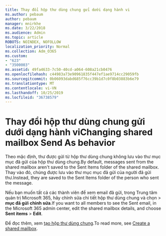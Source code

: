 ```yaml
---
title: Thay đổi hộp thư dùng chung gửi dưới dạng hành vi
ms.author: pebaum
author: pebaum
manager: mnirkhe
ms.date: 3/22/2018
ms.audience: Admin
ms.topic: article
ROBOTS: NOINDEX, NOFOLLOW
localization_priority: Normal
ms.collection: Adm_O365
ms.custom:
- "623"
- "3500003"
ms.assetid: 49fa4633-7c50-40cd-a064-608a21cb0476
ms.openlocfilehash: c44983a73e90961835f447ef1ae9714cc29059fb
ms.sourcegitcommit: 0b06093dabd685f76cc39b1d7c0f8b03883b6e79
ms.translationtype: MT
ms.contentlocale: vi-VN
ms.lasthandoff: 10/25/2019
ms.locfileid: "36738579"
---
```

# <a name="changing-shared-mailbox-send-as-behavior"></a><span data-ttu-id="efca1-102">Thay đổi hộp thư dùng chung gửi dưới dạng hành vi</span><span class="sxs-lookup"><span data-stu-id="efca1-102">Changing shared mailbox Send As behavior</span></span>

<span data-ttu-id="efca1-103">Theo mặc định, thư được gửi từ hộp thư dùng chung không lưu vào thư mục mục đã gửi của hộp thư dùng chung.</span><span class="sxs-lookup"><span data-stu-id="efca1-103">By default, messages sent from the shared mailbox aren't saved to the Sent Items folder of the shared mailbox.</span></span> <span data-ttu-id="efca1-104">Thay vào đó, chúng được lưu vào thư mục mục đã gửi của người đã gửi thư.</span><span class="sxs-lookup"><span data-stu-id="efca1-104">Instead, they are saved to the Sent Items folder of the person who sent the message.</span></span>
  
<span data-ttu-id="efca1-105">Nếu bạn muốn tất cả các thành viên để xem email đã gửi, trong Trung tâm quản trị Microsoft 365, hãy chỉnh sửa chi tiết hộp thư dùng chung và chọn \> **mục đã gửi** **chỉnh sửa**.</span><span class="sxs-lookup"><span data-stu-id="efca1-105">If you want to all members to see the Sent email, in the Microsoft 365 admin center, edit the shared mailbox details, and choose **Sent items** \> **Edit**.</span></span>
  
<span data-ttu-id="efca1-106">Để đọc thêm, xem [tạo hộp thư dùng chung](https://docs.microsoft.com/office365/admin/email/create-a-shared-mailbox).</span><span class="sxs-lookup"><span data-stu-id="efca1-106">To read more, see [Create a shared mailbox](https://docs.microsoft.com/office365/admin/email/create-a-shared-mailbox).</span></span>
  